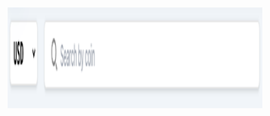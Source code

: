 <div>
<img src="https://github.com/saadansaryy/crypto-project-screenshots/blob/main/currency-and-search.png" title="Git" **alt="Git" width="1500" height="200"/>
<div/>
